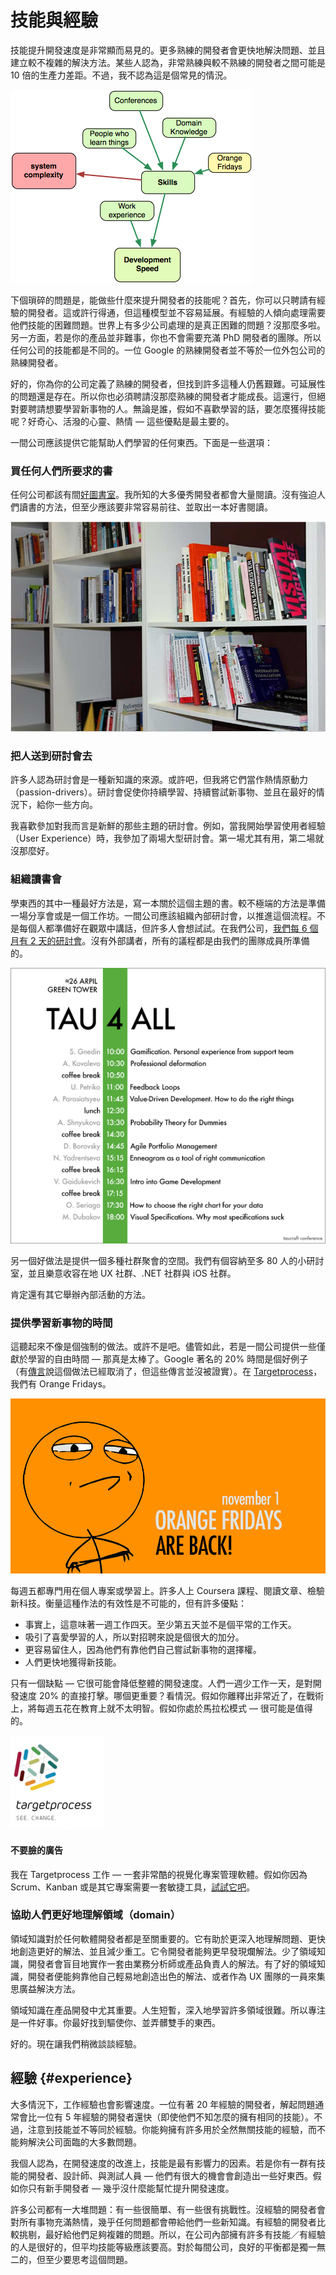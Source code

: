 # 技能與經驗

技能提升開發速度是非常顯而易見的。更多熟練的開發者會更快地解決問題、並且建立較不複雜的解決方法。某些人認為，非常熟練與較不熟練的開發者之間可能是 10 倍的生產力差距。不過，我不認為這是個常見的情況。

![skills](../assets/skills.png)

下個瑣碎的問題是，能做些什麼來提升開發者的技能呢？首先，你可以只聘請有經驗的開發者。這或許行得通，但這種模型並不容易延展。有經驗的人傾向處理需要他們技能的困難問題。世界上有多少公司處理的是真正困難的問題？沒那麼多啦。另一方面，若是你的產品並非難事，你也不會需要充滿 PhD 開發者的團隊。所以任何公司的技能都是不同的。一位 Google 的熟練開發者並不等於一位外包公司的熟練開發者。

好的，你為你的公司定義了熟練的開發者，但找到許多這種人仍舊艱難。可延展性的問題還是存在。所以你也必須聘請沒那麼熟練的開發者才能成長。這還行，但絕對要聘請想要學習新事物的人。無論是誰，假如不喜歡學習的話，要怎麼獲得技能呢？好奇心、活潑的心靈、熱情 — 這些優點是最主要的。

一間公司應該提供它能幫助人們學習的任何東西。下面是一些選項：

### 買任何人們所要求的書

任何公司都該有間[好圖書室](https://www.targetprocess.com/blog/2014/02/our-library.html)。我所知的大多優秀開發者都會大量閱讀。沒有強迫人們讀書的方法，但至少應該要非常容易前往、並取出一本好書閱讀。

![library](../assets/library.jpg)

### 把人送到研討會去

許多人認為研討會是一種新知識的來源。或許吧，但我將它們當作熱情原動力（passion-drivers）。研討會促使你持續學習、持續嘗試新事物、並且在最好的情況下，給你一些方向。

我喜歡參加對我而言是新鮮的那些主題的研討會。例如，當我開始學習使用者經驗（User Experience）時，我參加了兩場大型研討會。第一場尤其有用，第二場就沒那麼好。

### 組織讀書會

學東西的其中一種最好方法是，寫一本關於這個主題的書。較不極端的方法是準備一場分享會或是一個工作坊。一間公司應該組織內部研討會，以推進這個流程。不是每個人都準備好在觀眾中講話，但許多人會想試試。在我們公司，[我們每 6 個月有 2 天的研討會](https://www.targetprocess.com/blog/2013/03/time-for-tau-conf-5.html)。沒有外部講者，所有的議程都是由我們的團隊成員所準備的。

![tau-conf](../assets/tau-conf.png)

另一個好做法是提供一個多種社群聚會的空間。我們有個容納至多 80 人的小研討室，並且樂意收容在地 UX 社群、.NET 社群與 iOS 社群。

肯定還有其它舉辦內部活動的方法。

### 提供學習新事物的時間

這聽起來不像是個強制的做法。或許不是吧。儘管如此，若是一間公司提供一些僅獻於學習的自由時間 — 那真是太棒了。Google 著名的 20% 時間是個好例子（有[傳言](http://www.huffingtonpost.com/2013/08/16/google-20-percent-time_n_3768586.html)說這個做法已經取消了，但這些傳言並沒被證實）。在 [Targetprocess](https://www.targetprocess.com/)，我們有 Orange Fridays。

![orange-friday](../assets/orange-friday.jpg)

每週五都專門用在個人專案或學習上。許多人上 Coursera 課程、閱讀文章、檢驗新科技。衡量這種作法的有效性是不可能的，但有許多優點：

- 事實上，這意味著一週工作四天。至少第五天並不是個平常的工作天。
- 吸引了喜愛學習的人，所以對招聘來說是個很大的加分。
- 更容易留住人，因為他們有靠他們自己嘗試新事物的選擇權。
- 人們更快地獲得新技能。

只有一個缺點 — 它很可能會降低整體的開發速度。人們一週少工作一天，是對開發速度 20% 的直接打擊。哪個更重要？看情況。假如你離釋出非常近了，在戰術上，將每週五花在教育上就不太明智。假如你處於馬拉松模式 — 很可能是值得的。

![logo](../assets/logo.png)

#### 不要臉的廣告

我在 Targetprocess 工作 — 一套非常酷的視覺化專案管理軟體。假如你因為 Scrum、Kanban 或是其它專案需要一套敏捷工具，[試試它吧](https://www.targetprocess.com/product)。

### 協助人們更好地理解領域（domain）

領域知識對於任何軟體開發者都是至關重要的。它有助於更深入地理解問題、更快地創造更好的解法、並且減少重工。它令開發者能夠更早發現爛解法。少了領域知識，開發者會盲目地實作一套由業務分析師或產品負責人的解法。有了好的領域知識，開發者便能夠靠他自己輕易地創造出色的解法、或者作為 UX 團隊的一員來集思廣益解決方法。

領域知識在產品開發中尤其重要。人生短暫，深入地學習許多領域很難。所以專注是一件好事。你最好找到驅使你、並弄髒雙手的東西。

好的。現在讓我們稍微談談經驗。

## 經驗 {#experience}

大多情況下，工作經驗也會影響速度。一位有著 20 年經驗的開發者，解起問題通常會比一位有 5 年經驗的開發者還快（即使他們不知怎麼的擁有相同的技能）。不過，注意到技能並不等同於經驗。你能夠擁有許多用於全然無關技能的經驗，而不能夠解決公司面臨的大多數問題。

我個人認為，在開發速度的改進上，技能是最有影響力的因素。若是你有一群有技能的開發者、設計師、與測試人員 — 他們有很大的機會會創造出一些好東西。假如你只有新手開發者 — 幾乎沒什麼能幫忙提升開發速度。

許多公司都有一大堆問題：有一些很簡單、有一些很有挑戰性。沒經驗的開發者會對所有事物充滿熱情，幾乎任何問題都會帶給他們一些新知識。有經驗的開發者比較挑剔，最好給他們足夠複雜的問題。所以，在公司內部擁有許多有技能／有經驗的人是很好的，但平均技能等級應該要高。對於每間公司，良好的平衡都是獨一無二的，但至少要思考這個問題。
